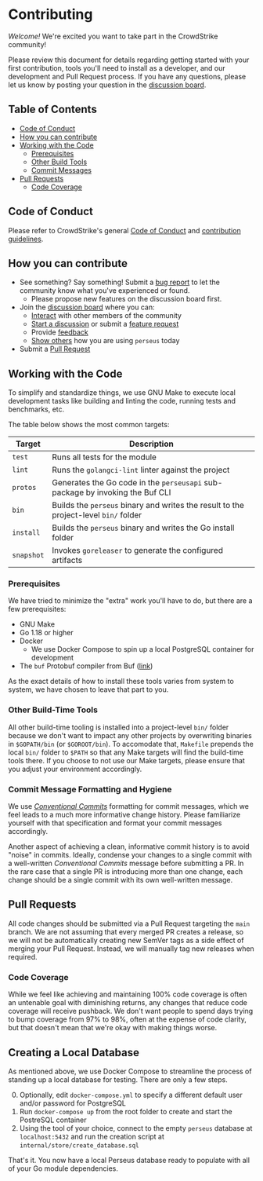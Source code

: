 # Contributing

_Welcome!_ We're excited you want to take part in the CrowdStrike community!

Please review this document for details regarding getting started with your first contribution, tools
you'll need to install as a developer, and our development and Pull Request process. If you have any
questions, please let us know by posting your question in the [discussion board](https://github.com/stiffromain/perseus/discussions).

## Table of Contents

- [Code of Conduct](#code-of-conduct)
- [How you can contribute](#how-you-can-contribute)
- [Working with the Code](#working-with-the-code)
  - [Prerequisites](#prerequisites)
  - [Other Build Tools](#other-build-time-tools)
  - [Commit Messages](#commit-message-formatting-and-hygiene)
- [Pull Requests](#pull-requests)
  - [Code Coverage](#code-coverage)

## Code of Conduct

Please refer to CrowdStrike's general [Code of Conduct](https://opensource.crowdstrike.com/code-of-conduct/)
and [contribution guidelines](https://opensource.crowdstrike.com/contributing/).

## How you can contribute

- See something? Say something! Submit a [bug report](https://github.com/stiffromain/perseus/issues/new?assignees=&labels=bug%2Ctriage&template=bug.md&title=) to let the community know what you've experienced or found.
  - Please propose new features on the discussion board first.
- Join the [discussion board](https://github.com/stiffromain/perseus/discussions) where you can:
  - [Interact](https://github.com/stiffromain/perseus/discussions/categories/general) with other members of the community
  - [Start a discussion](https://github.com/stiffromain/perseus/discussions/categories/ideas) or submit a [feature request](https://github.com/stiffromain/perseus/issues/new?assignees=&labels=enhancement%2Ctriage&template=feature_request.md&title=)
  - Provide [feedback](https://github.com/stiffromain/perseus/discussions/categories/q-a)
  - [Show others](https://github.com/stiffromain/perseus/discussions/categories/show-and-tell) how you are using `perseus` today
- Submit a [Pull Request](#pull-requests)

## Working with the Code

To simplify and standardize things, we use GNU Make to execute local development tasks like building
and linting the code, running tests and benchmarks, etc.

The table below shows the most common targets:

| Target       | Description                                                                          |
| ------------ | ------------------------------------------------------------------------------------ |
| `test`       | Runs all tests for the module                                                        |
| `lint`       | Runs the `golangci-lint` linter against the project                                  |
| `protos`     | Generates the Go code in the `perseusapi` sub-package by invoking the Buf CLI        |
| `bin`        | Builds the `perseus` binary and writes the result to the project-level `bin/` folder |
| `install`    | Builds the `perseus` binary and writes the Go install folder                         |
| `snapshot`   | Invokes `goreleaser` to generate the configured artifacts                            |

### Prerequisites

We have tried to minimize the "extra" work you'll have to do, but there are a few prerequisites:

- GNU Make
- Go 1.18 or higher
- Docker
  - We use Docker Compose to spin up a local PostgreSQL container for development
- The `buf` Protobuf compiler from Buf ([link](https://buf.build))

As the exact details of how to install these tools varies from system to system, we have chosen to
leave that part to you.

### Other Build-Time Tools

All other build-time tooling is installed into a project-level `bin/` folder because we don't want to impact
any other projects by overwriting binaries in `$GOPATH/bin` (or `$GOROOT/bin`). To accomodate that, `Makefile`
prepends the local `bin/` folder to `$PATH` so that any Make targets will find the build-time tools there. If
you choose to not use our Make targets, please ensure that you adjust your environment accordingly.

### Commit Message Formatting and Hygiene

We use [_Conventional Commits_](https://www.conventionalcommits.org/en/v1.0.0/) formatting for commit
messages, which we feel leads to a much more informative change history. Please familiarize yourself
with that specification and format your commit messages accordingly.

Another aspect of achieving a clean, informative commit history is to avoid "noise" in commits.
Ideally, condense your changes to a single commit with a well-written _Conventional Commits_ message
before submitting a PR. In the rare case that a single PR is introducing more than one change, each
change should be a single commit with its own well-written message.

## Pull Requests

All code changes should be submitted via a Pull Request targeting the `main` branch. We are not assuming
that every merged PR creates a release, so we will not be automatically creating new SemVer tags as
a side effect of merging your Pull Request. Instead, we will manually tag new releases when required.

### Code Coverage

While we feel like achieving and maintaining 100% code coverage is often an untenable goal with
diminishing returns, any changes that reduce code coverage will receive pushback. We don't want
people to spend days trying to bump coverage from 97% to 98%, often at the expense of code clarity,
but that doesn't mean that we're okay with making things worse.

## Creating a Local Database

As mentioned above, we use Docker Compose to streamline the process of standing up a local database
for testing.  There are only a few steps.

0) Optionally, edit `docker-compose.yml` to specify a different default user and/or password for PostgreSQL
1) Run `docker-compose up` from the root folder to create and start the PostreSQL container
2) Using the tool of your choice, connect to the empty `perseus` database at `localhost:5432` and
   run the creation script at `internal/store/create_database.sql`

That's it. You now have a local Perseus database ready to populate with all of your Go module dependencies.
